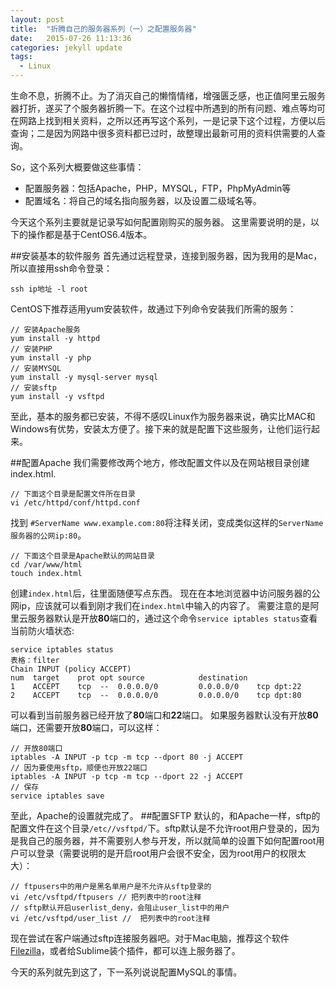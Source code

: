 ```yaml
---
layout: post
title:  "折腾自己的服务器系列（一）之配置服务器"
date:   2015-07-26 11:13:36
categories: jekyll update
tags:
  - Linux
---
```


生命不息，折腾不止。为了消灭自己的懒惰情绪，增强匮乏感，也正值阿里云服务器打折，遂买了个服务器折腾一下。在这个过程中所遇到的所有问题、难点等均可在网路上找到相关资料，之所以还再写这个系列，一是记录下这个过程，方便以后查询；二是因为网路中很多资料都已过时，故整理出最新可用的资料供需要的人查询。

So，这个系列大概要做这些事情：

- 配置服务器：包括Apache，PHP，MYSQL，FTP，PhpMyAdmin等
- 配置域名：将自己的域名指向服务器，以及设置二级域名等。

今天这个系列主要就是记录写如何配置刚购买的服务器。
这里需要说明的是，以下的操作都是基于CentOS6.4版本。

##安装基本的软件服务
首先通过远程登录，连接到服务器，因为我用的是Mac，所以直接用ssh命令登录：

	ssh ip地址 -l root 
	

CentOS下推荐适用yum安装软件，故通过下列命令安装我们所需的服务：
	
	// 安装Apache服务
	yum install -y httpd
	// 安装PHP
	yum install -y php
	// 安装MYSQL
	yum install -y mysql-server mysql
	// 安装sftp
	yum install -y vsftpd 
	
至此，基本的服务都已安装，不得不感叹Linux作为服务器来说，确实比MAC和Windows有优势，安装太方便了。接下来的就是配置下这些服务，让他们运行起来。

##配置Apache
我们需要修改两个地方，修改配置文件以及在网站根目录创建index.html.
	
	// 下面这个目录是配置文件所在目录
	vi /etc/httpd/conf/httpd.conf
找到 `#ServerName www.example.com:80`将注释关闭，变成类似这样的`ServerName 服务器的公网ip:80`。

	// 下面这个目录是Apache默认的网站目录
	cd /var/www/html
	touch index.html
	
创建`index.html`后，往里面随便写点东西。
现在在本地浏览器中访问服务器的公网ip，应该就可以看到刚才我们在`index.html`中输入的内容了。
需要注意的是阿里云服务器默认是开放**80**端口的，通过这个命令`service iptables status`查看当前防火墙状态:

	service iptables status
	表格：filter
	Chain INPUT (policy ACCEPT)
	num  target    prot opt source            destination         
	1    ACCEPT    tcp  --  0.0.0.0/0         0.0.0.0/0    tcp dpt:22 
	2    ACCEPT    tcp  --  0.0.0.0/0         0.0.0.0/0    tcp dpt:80
	
可以看到当前服务器已经开放了**80**端口和**22**端口。
如果服务器默认没有开放**80**端口，还需要开放**80**端口，可以这样：
	
	// 开放80端口 
	iptables -A INPUT -p tcp -m tcp --dport 80 -j ACCEPT
	// 因为要使用sftp，顺便也开放22端口
	iptables -A INPUT -p tcp -m tcp --dport 22 -j ACCEPT
	// 保存
	service iptables save

至此，Apache的设置就完成了。
##配置SFTP
默认的，和Apache一样，sftp的配置文件在这个目录`/etc//vsftpd/`下。sftp默认是不允许root用户登录的，因为是我自己的服务器，并不需要别人参与开发，所以就简单的设置下如何配置root用户可以登录（需要说明的是开启root用户会很不安全，因为root用户的权限太大）：

	// ftpusers中的用户是黑名单用户是不允许从sftp登录的 
	vi /etc/vsftpd/ftpusers // 把列表中的root注释
	// sftp默认开启userlist_deny，会阻止user_list中的用户
	vi /etc/vsftpd/user_list //  把列表中的root注释
	 
	
现在尝试在客户端通过sftp连接服务器吧。对于Mac电脑，推荐这个软件[Filezilla](https://filezilla-project.org/download.php?type=client)，或者给Sublime装个插件，都可以连上服务器了。

今天的系列就先到这了，下一系列说说配置MySQL的事情。






